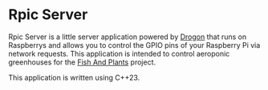# Rpic Server

Rpic Server is a little server application powered by [Drogon](https://github.com/drogonframework/drogon) that runs on Raspberrys and allows you to control the GPIO pins of your Raspberry Pi via network requests.
This application is intended to control aeroponic greenhouses for the [Fish And Plants](https://github.com/WinterWind33/fish-and-plants/blob/main/docs/project/summary.md) project.

This application is written using C++23.
